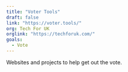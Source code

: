 ```yaml
---
title: "Voter Tools"
draft: false
link: "https://voter.tools/"
org: Tech For UK
orglink: "https://techforuk.com/"
goals:
  - Vote
---
```


Websites and projects to help get out the vote.

<!--more-->
